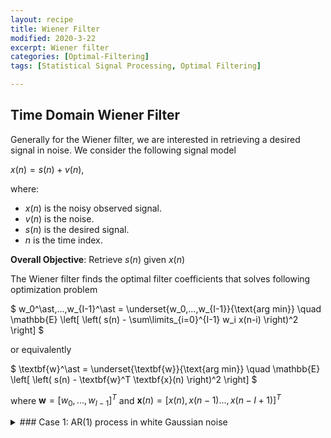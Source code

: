 ```yaml
---
layout: recipe
title: Wiener Filter
modified: 2020-3-22
excerpt: Wiener filter
categories: [Optimal-Filtering]
tags: [Statistical Signal Processing, Optimal Filtering]

---
```


[//]: # "Comment"

## Time Domain Wiener Filter

Generally for the Wiener filter, we are interested in retrieving a desired signal in noise. We consider the following signal model

$x(n) = s(n) + v(n),$

where:
- $x(n)$ is the noisy observed signal.
- $v(n)$ is the noise.
- $s(n)$ is the desired signal.
- $n$ is the time index.

**Overall Objective**: Retrieve $s(n)$ given $x(n)$

The Wiener filter finds the optimal filter coefficients that solves following optimization problem

$ w_0^\ast,...,w_{I-1}^\ast = \underset{w_0,...,w_{I-1}}{\text{arg min}} \quad \mathbb{E} \left[ \left( s(n) - \sum\limits_{i=0}^{I-1} w_i x(n-i) \right)^2 \right] $

or equivalently

$ \textbf{w}^\ast = \underset{\textbf{w}}{\text{arg min}} \quad \mathbb{E} \left[ \left( s(n) - \textbf{w}^T \textbf{x}(n) \right)^2 \right] $

where $\textbf{w} = [w_0,...,w_{I-1}]^T$ and $\textbf{x}(n) = [x(n),x(n-1)...,x(n-I+1)]^T$


<details><summary>### Case 1: AR(1) process in white Gaussian noise
</summary>

------------
<details><summary>#### Assumptions
</summary>

1. $s(n)$ and $v(n)$ are uncorrelated random processes.
2. $v(n)$ is white Gaussian noise $v(n) \sim \mathcal{N}(0,\sigma_v^2)$.
3. $s(n)$ is an AR(1) random process such that
	$s(n) = \alpha s(n-1) + u(n)$
4. $u(n)$ is white Gaussian process $u(n) \sim \mathcal{N}(0,\sigma_u^2)$.
5. _Known_: The noise variance $\sigma_v^2$
6. _Known_: The variance of $u(n)$ i.e. $\sigma_u^2$
7. _Known_: The time constant $\alpha$

</details>

------------

<details><summary>#### Solution</summary>

$\textbf{w} = R_{XX}^{-1} r_{xs}$

</details>

-----------

<details><summary>#### Step-by-step solution
</summary>


1. Set filter length e.g. $M=20$.
2. Set autocorrelation of the noise to

	$r_{vv}(k) = \sigma_v^2 \delta (k), \quad \text{for }k = 0,...,M-1$

	where $\delta (k)$ is the Kronecker delta function and $k$ is the lag-index.
3. Compute the autocorrelation of $s(n)$ for $M$-lags

	$r_{ss}(k) = \frac{\alpha^{k}}{1-\alpha^2} \sigma_s^2, \quad \text{for }k = 0,...,M-1 $

4. Compute the autocorrelation of $x(n)$

	$r_{xx}(k) = r_{ss}(k) + r_{vv}(k)$

5. Form the autocorrelation matrix $R_{xx}$ of $x(n)$
6. Form the cross-correlation vector between $x(n)$ and $s(n)$

	$r_{xs} = r_{ss}$

7. Compute the Wiener filter coefficients

	$\text{w} = R_{xx}^{-1}r_{xs}$

</details>

-----------

<details><summary>#### MATLAB code
</summary>

```matlab
%   Copyright 2020: DSPCookbook
clc, clear, close all

% Number of samples
N       = 1000;

% Statistics of signals
varu    = 1;
varv    = 1000;
a       = 0.999;

% Generate the desired signal
u       = sqrt(varu)*randn(N,1);
s       = 0; % Initialize s to be the mean
for n = 2:N
    s(n,1) = a*s(n-1,1) + u(n);
end

% Generate the noise signal
v       = sqrt(varv)*randn(N,1);

% Generate the noisy observed signal
x       = s + v;


%% Obtaining the Wiener filter

% Desired Wiener filter size
M       = 100;
tau     = (0:(M-1))';

% Autocorrelation vector of noise v(n)
rvv     = zeros(M,1);
rvv(1)  = varv;             % Autocorrelation is a Kronecker Delta function

% Autocorrelation vector of desired signal s(n)
rss     = (a.^abs(tau))/(1-a^2)*varu;

% Autocorrelation of noisy observation x(n)
rxx     = rss + rvv;        % Autocorrelation vector
Rxx     = toeplitz(rxx);    % Autocorrelation matrix

% Cross-correlation vector between x(n) and s(n)
rxs     = rss;

% Compute Wiener filter coefficients
w       = inv(Rxx)*rxs;


%% Perform filtering
for n = M:N
    y(n,1) = w'*flipud(x((n-M+1):n));
end

%% Plot result
plot(x)
grid, xlabel('time index n'), ylabel('Amplitude'), hold on
plot(y)
plot(s)
legend('x(n)','y(n)','s(n)')
title('Wiener filtering')

```

</details>

------



<details><summary>#### What to do on embedded devices?
</summary>

You have decided that you would like to implement the Wiener filter into an embedded device (let's say a small microcontroller). You are very exciting to get it up an running, but as soon as you start coding and implementing the Wiener filter, you realize that MATLAB is not running the microcontroller, and you are scared of the thought of inverting a matrix that is bigger than 2x2. Of course your matrix is bigger than 2x2, as you had big plans of making a 50-order Wiener filter which makes the matrix you are supposed to invert 50x50. As your motivation and hopes lay in ruins, you are about to throw the Wiener filter into the trashbin and start on something else - but wait! Fortunately for you, you can avoid the matrix inversion by implementing an numerical solver that solves the optimization problem iteratively. It will not get you the exact optimal solution, but given that optimization problem for the LMMSE estimator is convex and quadratic, a numerical solver can be made very efficient and converge to the optimum solution at a high rate.



... More to come!

</details>

<details><summary>#### Practical C code implementation of the Wiener filter
</summary>

Download the full code here

```c
void main(void)
{
  FILE     *fpv_out, *fpy_out,
  *fpu_out, *fps_out, *fpx_out;               		
  char     vname[] 	= "v.txt";  
  char     uname[] 	= "u.txt";
  char     sname[] 	= "s.txt";  
  char     xname[] 	= "x.txt";  
  char     yname[] 	= "y.txt";  
  fpv_out 			= fopen(vname, "w");
  fpu_out 			= fopen(uname, "w");
  fps_out 			= fopen(sname, "w");
  fpx_out 			= fopen(xname, "w");
  fpy_out 			= fopen(yname, "w");

  // Set random seed
  rand_val(1);

  // Set parameters for simulation  
  int      N 		= 2000;         
  double   stdv 	= 10;     
  double   stdu 	= 1;
  double   alpha 	= 0.99;
  int      M 		= 50;
  double   w[M];
  // Allocate array for correlation vector
  double   rss[M];           
  double   rvv[M];
  double   rxx[M];
  double   rxs[M];
  double   Rxx[M][M];

  // Allocate array for signal
  double   v[N];           
  double   u[N];
  double   s[N];
  double   x[N];
  double   y[N];

  // Generate random numbers
  for (int i=0; i<N; i++)
  {
    v[i] = norm(0, stdv);
	u[i] = norm(0, stdu);
    fprintf(fpv_out, "%f \n", v[i]);
    fprintf(fpu_out, "%f \n", u[i]);
  }


  // Generate the desired signal s(n) to be an AR(1) process
  s[0] = 0;
  for (int n=1; n<N; n++)
  {
  	y[n] = 0;
  	s[n] = alpha*s[n-1] + u[n];
  	x[n] = s[n] + v[n];
    fprintf(fps_out, "%f \n", s[n]);
    fprintf(fpx_out, "%f \n", x[n]);
  }

  // Compute autocorrelation of v(n)
  for (int k=0; k<M; k++)
  {
  	w[k] 	= 0;
  	rvv[k] 	= (k == 0) ? pow(stdv,2) : 0;
  }


  for (int k=0; k<M; k++)
  {
  	// Compute autocorrelation of s(n)
  	rss[k] = pow(alpha,k)/(1-pow(alpha,2))*pow(stdu,2);

  	// Cross-correlation of x(n) and s(n)
  	rxs[k] = rss[k];

  	// Compute autocorrelation of s(n)
  	rxx[k] = rss[k] + rvv[k];
  }

  // Autocorrelation matrix of x(n)
  for (int i=0; i<M; i++)
  {
  	for (int j=0; j<M; j++)
  	{
  		Rxx[i][j] = rxx[abs(i-j)];
  		// printf("%f\t",Rxx[i][j] );
  	}
  	// printf("\n");
  }


  int N_iter 	= 20;
  double beta 	= 0.001;
  double temp 	= 0;
  for (int k=0; k<N_iter; k++)
  {
  	for (int i=0; i<M; i++)
	{
	  // Compute the Rxx*w
	  for (int j=0; j<M; j++)
	  {
	  	temp = temp + Rxx[i][j]*w[j];
	  }
	  w[i] = w[i] - beta*(-rxs[i] + temp);
	  temp = 0;
	  //printf("%0.4f\t",w[i]);
	}
	//printf("\n");
  }


  for (int n=M-1; n<N; n++)
  {
  	y[n] = 0;
  	for (int i=0; i<M; i++)
	{
		y[n] = y[n] + w[i]*x[n-i];
	}
	fprintf(fpy_out, "%f \n", y[n]);
  }

  fclose(fpv_out);
  fclose(fpu_out);
  fclose(fps_out);
  fclose(fpx_out);
  fclose(fpy_out);
}

```
</details>



</details>